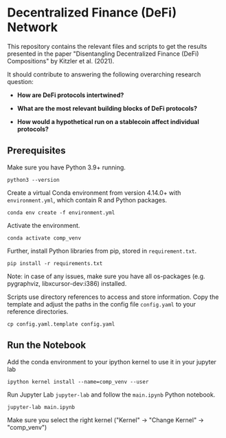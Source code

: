 # Decentralized Finance (DeFi) Network

This repository contains the relevant files and scripts to get the results presented in the paper "Disentangling Decentralized Finance (DeFi) Compositions" by Kitzler et al. (2021).

It should contribute to answering the following overarching research question:

- **How are DeFi protocols intertwined?**

- **What are the most relevant building blocks of DeFi protocols?**

- **How would a hypothetical run on a stablecoin affect individual protocols?**


## Prerequisites

Make sure you have Python 3.9+ running.

	python3 --version

Create a virtual Conda environment from version 4.14.0+ with `environment.yml`, which contain R and Python packages.

    conda env create -f environment.yml

Activate the environment.

    conda activate comp_venv

Further, install Python libraries from pip, stored in `requirement.txt`.

    pip install -r requirements.txt
    
Note: in case of any issues, make sure you have all os-packages (e.g. pygraphviz, libxcursor-dev:i386) installed.

Scripts use directory references to access and store information. 
Copy the template and adjust the paths in the config file `config.yaml` to your reference directories.

	cp config.yaml.template config.yaml
	
## Run the Notebook

Add the conda environment to your ipython kernel to use it in your jupyter lab

    ipython kernel install --name=comp_venv --user
    
Run Jupyter Lab `jupyter-lab` and follow the `main.ipynb` Python notebook.

	jupyter-lab main.ipynb 

Make sure you select the right kernel ("Kernel" -> "Change Kernel" -> "comp_venv")

